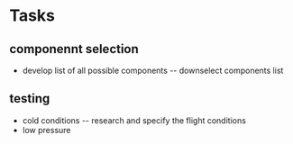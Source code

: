 # Tasks

## componennt selection
- develop list of all possible components
-- downselect components list

## testing
- cold conditions
-- research and specify the flight conditions
- low pressure
